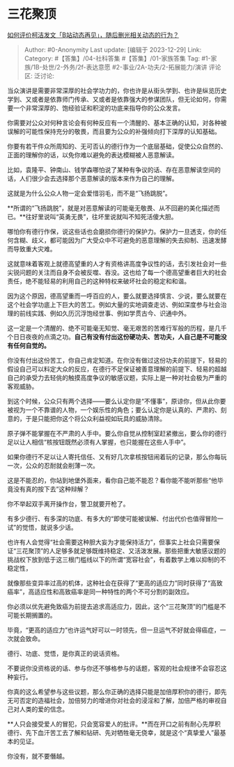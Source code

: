 # 三花聚顶
[如何评价柯洁发文「B站动态再见」，随后删光相关动态的行为？](https://www.zhihu.com/question/636851913/answer/3342238672)

> Author: #0-Anonymity
> Last update: [编辑于 2023-12-29]
> Link:
> Category: #【答集】/04-社科答集 #【答集】/01-家族答集 
> Tag: #1-家族/1B-处世/2-外务/2f-表达意愿 #2-事业/2A-功夫/2-拓展能力/演讲
> 评论区:
> 泛讨论:

当众演讲是需要非常深厚的社会学功力的，你也许是从街头学到、也许是纵览历史学到、又或者是依靠师门传承、又或者是依靠强大的参谋团队，但无论如何，你需要一个非常深厚的、饱经验证和积淀的功底来指导你的公众发言。

你需要对公众对何种言论会有何种反应有一个清醒的、基本正确的认知，对各种被误解的可能性保持充分的敬畏，而且要为公众的补强倾向打下深厚的认知基础。

你要有若干件众所周知的、无可否认的德行作为一个底层基础，促使公众自然的、正面的理解你的话，以免你难以避免的表达模糊被人恶意解读。

比如，袁隆平、钟南山、钱学森哪怕说了某种有争议的话、存在恶意解读空间的话，人们很少会去选择那个恶意解读的版本来作为自己的理解。

这就是为什么公众人物一定会爱惜羽毛，而不是“飞扬跳脱”。

**所谓的“飞扬跳脱”，就是对恶意解读的可能毫无敬畏、从不回避的美化描述而已。**往好里说叫“英勇无畏”，往坏里说就叫不知死活傻大胆。

哪怕你有德行作保，说这些话也会磨损你德行的保护力。保护力一旦透支，你的任何含糊、歧义，都可能因为广大受众中不可避免的恶意理解的失去抑制、迅速发酵而导致重大灾难。

这就意味着客观上就德高望重的人才有资格讲高度争议性的话，去引发社会对一些尖锐问题的关注而自身不会被反噬、吞没。这也给了每一个德高望重者巨大的社会责任，绝不能轻易的利用自己的这种特权来破坏社会的稳定和和谐。

因为这个原因，德高望重而一呼百应的人，要么就要选择慎言、少说，要么就要在这个社会学功底上下巨大的苦工。例如大量的实地调查走访、例如深度参与社会治理的前线实践、例如久历沉浮饱经世事、例如学贯古今、识通中外。

这一定是一个清醒的、绝不可能毫无知觉、毫无艰苦的苦难行军般的历程，是几千个日日夜夜的点滴之功。**自己有没有付出这份硬功夫、苦功夫，人自己是不可能没有任何自觉的。**

你没有付出这份苦工，你自己肯定知道。在你没有做过这份功夫的前提下，轻易的假设自己可以料定大众的反应，在德行不足保证被善意理解的前提下、轻易的超越自己的承受力去轻佻的触摸高度争议的敏感议题，实际上是一种对社会极为严重的客观威胁。

到这个时候，公众只有两个选择——要么认定你是“不懂事”，原谅你，但从此你要被视为一个不靠谱的人物，一个娱乐性的角色；要么认定你是认真的、严肃的、刻意的，于是只能把你这个将公众利益视如玩具的威胁清除。

原子弹不能掌握在不严肃的人手中。要么你自觉从控制室赶紧撤出，要么你的德行足以让人相信“核按钮既然必须有人掌握，也只能握在这些人手中”。

如果你德行不足以让人寄托信任、又有好几次拿核按钮闹着玩的记录，那么你每玩一次，公众的忍耐就会削薄一次。

这是不能忍的，你站到地堡外面来，看你自己能不能忍？看你能不能听那些“他毕竟没有真的按下去”这种辩解？

你不举起双手离开操作台，警卫就要开枪了。

有多少德行、有多深的功底、有多大的“即使可能被误解、付出代价也值得冒险一试”的觉悟，就说多少话。

也许有人会觉得“社会需要这种胆大妄为才能保持活力”，但事实上社会只需要保证“三花聚顶”的人足够多就足够既维持稳定、又活泼发展。那些把重大敏感议题的挑战权下放到低于这三根门槛线以下的所谓“宽容社会”，有着数学上难以抑制的不稳定性，

就像那些变异率过高的机体，这种社会在获得了“更高的适应力”同时获得了“高致癌率”，高适应性和高致癌率是同一种特性的两个不可分割的副效应。

你必须以优先避免致癌为前提去追求高适应力，因此，这个“三花聚顶”的门槛是不可能长期搁置的。

毕竟，“更高的适应力”也许运气好可以一时领先，但一旦运气不好就会得癌症，一次就会致命。

德行、功底、觉悟，是你真正的说话资格。

不要说你没资格说的话、参与你还不够格参与的话题，客观的社会规律不会容忍这种妄行。

你真的这么希望参与这些议题，那么你正确的选择只能是加倍厚积你的德行，即先无可否定的造福社会，加倍努力的增进你对社会的浸淫和了解，加倍严格的审视自己对人类的爱的信念。

**人只会接受爱人的冒犯，只会宽容爱人的批评。**而在开口之前有耐心先厚积德行、先下血汗苦工去了解和钻研、先对牺牲毫无侥幸，就是这个“真挚爱人”最基本的见证。

你没有，就不要僭越。
